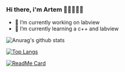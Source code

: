 ### Hi there, i'm Artem 👋👋👋👋👋
- 🔭 I’m currently working on labview
- 🌱 I’m currently learning a c++ and labview

 ![Anurag's github stats](https://github-readme-stats.vercel.app/api?username=Foxsick&show_icons=true&theme=synthwave)
 
 [![Top Langs](https://github-readme-stats.vercel.app/api/top-langs/?username=Foxsick&layout=compact&bg_color=3b253d&title_color=f4f2f5&text_color=f736d4)](https://https://github.com/Foxsick/Foxsick)
 
[![ReadMe Card](https://github-readme-stats.vercel.app/api/pin/?username=Foxsick&repo=MY_Course&hide_rank=True&bg_color=3b253d&title_color=f4f2f5&text_color=f736d4)](https://github.com/Foxsick/MY_Course)

<!--
**Foxsick/Foxsick** is a ✨ _special_ ✨ repository because its `README.md` (this file) appears on your GitHub profile.

Here are some ideas to get you started:

- 🔭 I’m currently working on ...
- 🌱 I’m currently learning ...
- 👯 I’m looking to collaborate on ...
- 🤔 I’m looking for help with ...
- 💬 Ask me about ...
- 📫 How to reach me: ...
- 😄 Pronouns: ...
- ⚡ Fun fact: ...
-->
